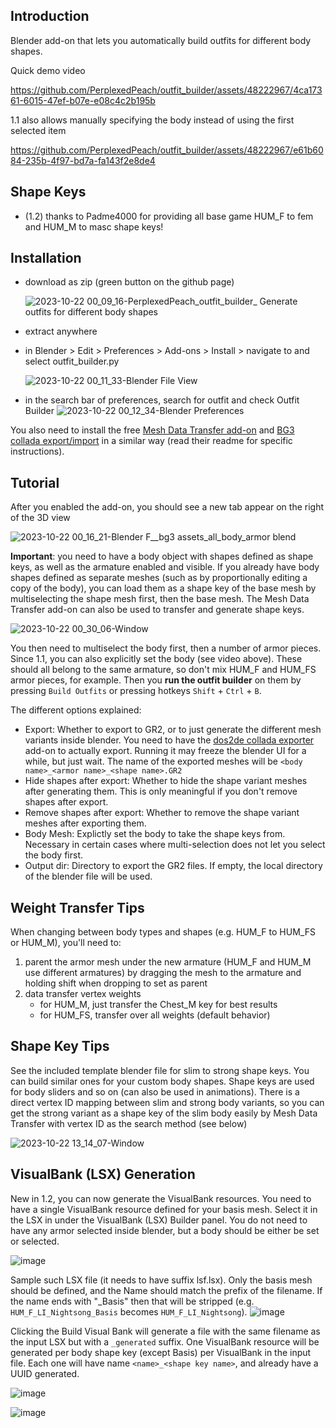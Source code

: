 ## Introduction
Blender add-on that lets you automatically build outfits for different body shapes.

Quick demo video


https://github.com/PerplexedPeach/outfit_builder/assets/48222967/4ca17361-6015-47ef-b07e-e08c4c2b195b

1.1 also allows manually specifying the body instead of using the first selected item

https://github.com/PerplexedPeach/outfit_builder/assets/48222967/e61b6084-235b-4f97-bd7a-fa143f2e8de4

## Shape Keys
- (1.2) thanks to Padme4000 for providing all base game HUM_F to fem and HUM_M to masc shape keys!

## Installation
- download as zip (green button on the github page)
  
  ![2023-10-22 00_09_16-PerplexedPeach_outfit_builder_ Generate outfits for different body shapes](https://github.com/PerplexedPeach/outfit_builder/assets/48222967/f738daf3-5893-4c1f-82d4-c269e009a825)

- extract anywhere
- in Blender > Edit > Preferences > Add-ons > Install > navigate to and select outfit_builder.py

  ![2023-10-22 00_11_33-Blender File View](https://github.com/PerplexedPeach/outfit_builder/assets/48222967/45aceeae-9f63-4ec0-81c6-38db2274adb7)

- in the search bar of preferences, search for outfit and check Outfit Builder
![2023-10-22 00_12_34-Blender Preferences](https://github.com/PerplexedPeach/outfit_builder/assets/48222967/441c9063-882c-4f0b-8126-e461a6af0ba0)

You also need to install the free [Mesh Data Transfer add-on](https://mmemoli.gumroad.com/l/tOKEh) and [BG3 collada export/import](https://github.com/Norbyte/dos2de_collada_exporter) in a similar way (read their readme for specific instructions).

## Tutorial
After you enabled the add-on, you should see a new tab appear on the right of the 3D view

![2023-10-22 00_16_21-Blender  F__bg3 assets_all_body_armor blend](https://github.com/PerplexedPeach/outfit_builder/assets/48222967/521fb3ff-baf7-487e-954e-826648cc6e68)

**Important**: you need to have a body object with shapes defined as shape keys, as well as the armature enabled and visible. 
If you already have body shapes defined as separate meshes (such as by proportionally editing a copy of the body), you can load them as a shape key of the base mesh by multiselecting the shape mesh first, then the base mesh. The Mesh Data Transfer add-on can also be used to transfer and generate shape keys.

![2023-10-22 00_30_06-Window](https://github.com/PerplexedPeach/outfit_builder/assets/48222967/861b03b9-8810-4c94-806c-e599b144bf4d)

You then need to multiselect the body first, then a number of armor pieces. Since 1.1, you can also explicitly set the body (see video above). These should all belong to the same armature, so don't mix HUM_F and HUM_FS armor pieces, for example.
Then you **run the outfit builder** on them by pressing `Build Outfits` or pressing hotkeys `Shift` + `Ctrl` + `B`. 

The different options explained:
- Export: Whether to export to GR2, or to just generate the different mesh variants inside blender. You need to have the [dos2de collada exporter](https://github.com/Norbyte/dos2de_collada_exporter) add-on to actually export. Running it may freeze the blender UI for a while, but just wait. The name of the exported meshes will be `<body name>_<armor name>_<shape name>.GR2`
- Hide shapes after export: Whether to hide the shape variant meshes after generating them. This is only meaningful if you don't remove shapes after export.
- Remove shapes after export: Whether to remove the shape variant meshes after exporting them.
- Body Mesh: Explictly set the body to take the shape keys from. Necessary in certain cases where multi-selection does not let you select the body first.
- Output dir: Directory to export the GR2 files. If empty, the local directory of the blender file will be used.

## Weight Transfer Tips
When changing between body types and shapes (e.g. HUM_F to HUM_FS or HUM_M), you'll need to:
1. parent the armor mesh under the new armature (HUM_F and HUM_M use different armatures) by dragging the mesh to the armature and holding shift when dropping to set as parent
2. data transfer vertex weights
    - for HUM_M, just transfer the Chest_M key for best results
    - for HUM_FS, transfer over all weights (default behavior)


## Shape Key Tips
See the included template blender file for slim to strong shape keys. You can build similar ones for your custom body shapes.
Shape keys are used for body sliders and so on (can also be used in animations). There is a direct vertex ID mapping between slim and strong body variants, so you can get the strong variant as a shape key of the slim body easily by Mesh Data Transfer with vertex ID as the search method (see below)

![2023-10-22 13_14_07-Window](https://github.com/PerplexedPeach/outfit_builder/assets/48222967/b3985059-9a74-499f-831b-a90201b2f532)

## VisualBank (LSX) Generation
New in 1.2, you can now generate the VisualBank resources. You need to have a single VisualBank resource defined for your basis mesh. Select it in the LSX in under the VisualBank (LSX) Builder panel. You do not need to have any armor selected inside blender, but a body should be either be set or selected.

![image](https://github.com/PerplexedPeach/outfit_builder/assets/48222967/1f637c40-6adb-4722-86b8-865cf71be303)

Sample such LSX file (it needs to have suffix lsf.lsx). Only the basis mesh should be defined, and the Name should match the prefix of the filename. If the name ends with "_Basis" then that will be stripped (e.g. `HUM_F_LI_Nightsong_Basis` becomes `HUM_F_LI_Nightsong`).
![image](https://github.com/PerplexedPeach/outfit_builder/assets/48222967/267734a0-45ce-4eec-ac73-531d5ff643e9)

Clicking the Build Visual Bank will generate a file with the same filename as the input LSX but with a `_generated` suffix. One VisualBank resource will be generated per body shape key (except Basis) per VisualBank in the input file. Each one will have name `<name>_<shape key name>`, and already have a UUID generated.

![image](https://github.com/PerplexedPeach/outfit_builder/assets/48222967/9640f7fd-027c-413d-bcae-4d51d36a1c95)

![image](https://github.com/PerplexedPeach/outfit_builder/assets/48222967/18836e55-bd4b-44c2-aadc-8dc9a920ea04)

